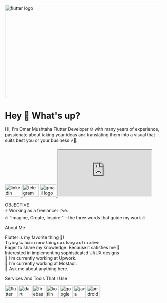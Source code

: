 <img src="https://media.tenor.com/7uKoZuX9f8UAAAAC/flutterguide-flutter.gif" height="300" width="1000" alt="flutter logo"  />
<h1 align="left">Hey 👋 What's up?</h1>

<p align="left">Hi, I'm Omar Mushtaha Flutter Developer 🌐 with many years of experience, passionate about taking your ideas and translating them into a visual that suits best you or your business ⚡🚀.</p>
<div align="left">
  <a href="https://meet.google.com/oof-gjxx-mdn">
  <img src="https://raw.githubusercontent.com/maurodesouza/profile-readme-generator/master/src/assets/icons/social/linkedin/default.svg" width="52" height="40" alt="linkedin logo"  />
    </a>
  <a>
  <img src="https://raw.githubusercontent.com/maurodesouza/profile-readme-generator/master/src/assets/icons/social/telegram/default.svg" width="52" height="40" alt="telegram logo"  />
    </a>
  <a href="omar.moshtaha5@gmail.com">
  <img src="https://raw.githubusercontent.com/maurodesouza/profile-readme-generator/master/src/assets/icons/social/gmail/default.svg" width="52" height="40" alt="gmail logo"  />
    </a>
<iframe src="https://www.w3schools.com" title="W3Schools Free Online Web Tutorials"></iframe>
</div>

<p align="left">OBJECTIVE<br>⚡️ Working as a freelancer I've.<br>🔥 “Imagine, Create, Inspire!” – the three words that guide my work 🔥</p>
<p align="left">About Me<p>
<p align="left">Flutter is my favorite thing 💙!<br>Trying to learn new things as long as I'm alive<br>Eager to share my knowledge. Because it satisfies me 🥳<br>Interested in implementing sophisticated UI/UX designs<br>🔭 I’m currently working at Upwork.<br>🔭 I’m currently working at Mostaql.<br>💬 Ask me about anything here.</p>
<p align="left"></p>
<p align="left">Services And Tools That I Use</p>
<div align="left">
  <img src="https://cdn.jsdelivr.net/gh/devicons/devicon/icons/flutter/flutter-original.svg" height="40" width="40" alt="flutter logo"  />
  <img src="https://cdn.jsdelivr.net/gh/devicons/devicon/icons/dart/dart-original.svg" height="40" width="40" alt="dart logo"  />
  <img src="https://cdn.jsdelivr.net/gh/devicons/devicon/icons/firebase/firebase-plain.svg" height="40" width="40" alt="firebase logo"  />
  <img src="https://cdn.jsdelivr.net/gh/devicons/devicon/icons/kotlin/kotlin-original.svg" height="40" width="40" alt="kotlin logo"  />
  <img src="https://cdn.jsdelivr.net/gh/devicons/devicon/icons/googlecloud/googlecloud-original.svg" height="40" width="40" alt="googlecloud logo"  />
  <img src="https://cdn.jsdelivr.net/gh/devicons/devicon/icons/java/java-original.svg" height="40" width="40" alt="java logo"  />
  <img src="https://developer.android.com/static/studio/images/android-studio-canary.svg" height="40" width="40" alt="android  logo"  />

</div>

